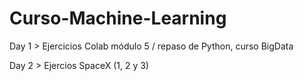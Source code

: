 # Curso-Machine-Learning
Day 1 > Ejercicios Colab módulo 5 / repaso de Python, curso BigData

Day 2 > Ejercios SpaceX (1, 2 y 3)
